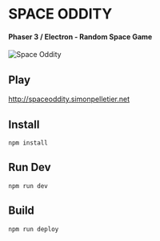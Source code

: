 # SPACE ODDITY
#### Phaser 3 / Electron - Random Space Game

![Space Oddity](http://spaceoddity.simonpelletier.net/assets/img/logo.jpg)

## Play

http://spaceoddity.simonpelletier.net

## Install

```
npm install
```

## Run Dev

```
npm run dev
```

## Build

```
npm run deploy
```
